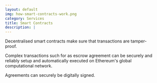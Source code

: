 ```yaml
---
layout: default
img: how-smart-contracts-work.png
category: Services
title: Smart Contracts
description: |
---
```

  Decentralised smart contracts make sure that transactions are tamper-proof.

  Complex transactions such for as escrow agreement can be securely and reliably setup and automatically executed on Ethereum's global computational network.

  Agreements can securely be digitally signed.
